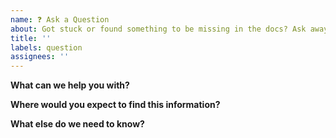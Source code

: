 ```yaml
---
name: ❓ Ask a Question
about: Got stuck or found something to be missing in the docs? Ask away!
title: ''
labels: question
assignees: ''
---
```


**What can we help you with?**

<!-- Try to explain your question with as much detail as you can provide. -->

**Where would you expect to find this information?**

<!-- Feel free to point us where—with links or by proposing new sections or pages in the documentation. -->

**What else do we need to know?**

<!-- Include your platform, version, and any other information that seems relevant. -->
